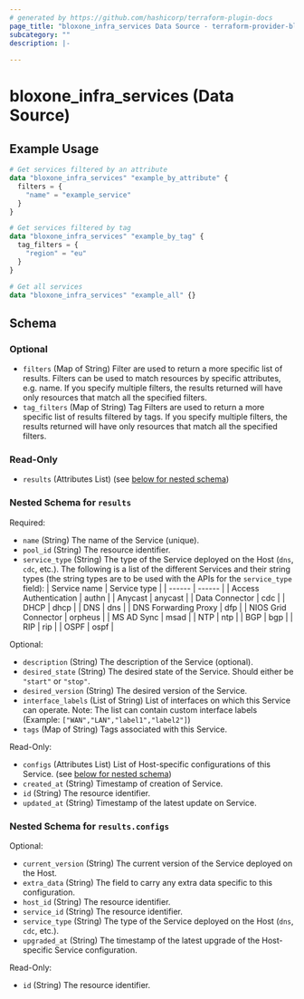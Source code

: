 ```yaml
---
# generated by https://github.com/hashicorp/terraform-plugin-docs
page_title: "bloxone_infra_services Data Source - terraform-provider-bloxone"
subcategory: ""
description: |-
  
---
```


# bloxone_infra_services (Data Source)



## Example Usage

```terraform
# Get services filtered by an attribute
data "bloxone_infra_services" "example_by_attribute" {
  filters = {
    "name" = "example_service"
  }
}

# Get services filtered by tag
data "bloxone_infra_services" "example_by_tag" {
  tag_filters = {
    "region" = "eu"
  }
}

# Get all services
data "bloxone_infra_services" "example_all" {}
```

<!-- schema generated by tfplugindocs -->
## Schema

### Optional

- `filters` (Map of String) Filter are used to return a more specific list of results. Filters can be used to match resources by specific attributes, e.g. name. If you specify multiple filters, the results returned will have only resources that match all the specified filters.
- `tag_filters` (Map of String) Tag Filters are used to return a more specific list of results filtered by tags. If you specify multiple filters, the results returned will have only resources that match all the specified filters.

### Read-Only

- `results` (Attributes List) (see [below for nested schema](#nestedatt--results))

<a id="nestedatt--results"></a>
### Nested Schema for `results`

Required:

- `name` (String) The name of the Service (unique).
- `pool_id` (String) The resource identifier.
- `service_type` (String) The type of the Service deployed on the Host (`dns`, `cdc`, etc.).
The following is a list of the different Services and their string types (the string types are to be used with the APIs for the `service_type` field):
 | Service name | Service type | 
 | ------ | ------ | 
 | Access Authentication | authn | 
 | Anycast | anycast | 
 | Data Connector | cdc | 
 | DHCP | dhcp | 
 | DNS | dns | 
 | DNS Forwarding Proxy | dfp | 
 | NIOS Grid Connector | orpheus | 
 | MS AD Sync | msad | 
 | NTP | ntp | 
 | BGP | bgp | 
 | RIP | rip | 
 | OSPF | ospf |

Optional:

- `description` (String) The description of the Service (optional).
- `desired_state` (String) The desired state of the Service. Should either be `"start"` or `"stop"`.
- `desired_version` (String) The desired version of the Service.
- `interface_labels` (List of String) List of interfaces on which this Service can operate. Note: The list can contain custom interface labels (Example: `["WAN","LAN","label1","label2"]`)
- `tags` (Map of String) Tags associated with this Service.

Read-Only:

- `configs` (Attributes List) List of Host-specific configurations of this Service. (see [below for nested schema](#nestedatt--results--configs))
- `created_at` (String) Timestamp of creation of Service.
- `id` (String) The resource identifier.
- `updated_at` (String) Timestamp of the latest update on Service.

<a id="nestedatt--results--configs"></a>
### Nested Schema for `results.configs`

Optional:

- `current_version` (String) The current version of the Service deployed on the Host.
- `extra_data` (String) The field to carry any extra data specific to this configuration.
- `host_id` (String) The resource identifier.
- `service_id` (String) The resource identifier.
- `service_type` (String) The type of the Service deployed on the Host (`dns`, `cdc`, etc.).
- `upgraded_at` (String) The timestamp of the latest upgrade of the Host-specific Service configuration.

Read-Only:

- `id` (String) The resource identifier.
